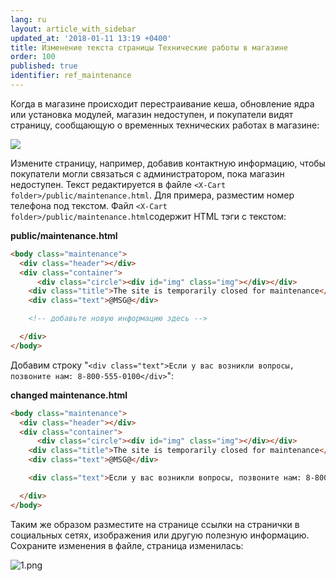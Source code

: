 ```yaml
---
lang: ru
layout: article_with_sidebar
updated_at: '2018-01-11 13:19 +0400'
title: Изменение текста страницы Технические работы в магазине
order: 100
published: true
identifier: ref_maintenance
---
```

Когда в магазине происходит перестраивание кеша, обновление ядра или установка модулей, магазин недоступен, и покупатели видят страницу, сообщающую о временных технических работах в магазине:

![]({{site.baseurl}}/attachments/8750554/8719382.png)

Измените страницу, например, добавив контактную информацию, чтобы покупатели могли связаться с администратором, пока магазин недоступен. Текст редактируется в файле `<X-Cart folder>/public/maintenance.html`. Для примера, разместим номер телефона под текстом. Файл `<X-Cart folder>/public/maintenance.html`содержит HTML тэги с текстом:

**public/maintenance.html**

```html
<body class="maintenance">
  <div class="header"></div>
  <div class="container">
	  <div class="circle"><div id="img" class="img"></div></div>
    <div class="title">The site is temporarily closed for maintenance</div>
    <div class="text">@MSG@</div>

	<!-- добавьте новую информацию здесь -->

  </div>
</body>
```

Добавим строку "`<div class="text">Если у вас возникли вопросы, позвоните нам: 8-800-555-0100</div>`":

**changed maintenance.html**

```html
<body class="maintenance">
  <div class="header"></div>
  <div class="container">
	  <div class="circle"><div id="img" class="img"></div></div>
    <div class="title">The site is temporarily closed for maintenance</div>
    <div class="text">@MSG@</div>

	<div class="text">Если у вас возникли вопросы, позвоните нам: 8-800-555-0100</div>

  </div>
</body>
```

Таким же образом разместите на странице ссылки на странички в социальных сетях, изображения или другую полезную информацию. Сохраните изменения в файле, страница изменилась:

![1.png]({{site.baseurl}}/attachments/ref_maintenance/1.png)

